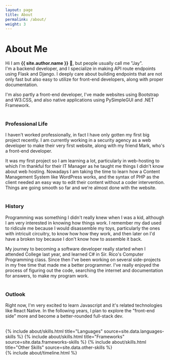 ```yaml
---
layout: page
title: About
permalink: /about/
weight: 3
---
```


# **About Me**

Hi I am **{{ site.author.name }}** :wave:, but people usually call me "Jay".<br>
I'm a backend developer, and I specialize in making API route endpoints using Flask and Django. I deeply care about building endpoints that are not only fast but also easy to utilize for front-end developers, along with proper documentation.

I'm also partly a front-end developer, I've made websites using Bootstrap and W3.CSS, and also native applications using PySimpleGUI and .NET Framework.
<br><br>

### Professional Life

I haven't worked professionally, in fact I have only gotten my first big project recently. I am currently working in a security agency as a web developer to make their very first website, along with my friend Mark, who's a front-end developer. 

It was my first project so I am learning a lot, particularly in web-hosting to which I'm thankful for their IT Manager as he taught me things I didn't know about web hosting. Nowadays I am taking the time to learn how a Content Management System like WordPress works, and the syntax of PHP as the client needed an easy way to edit their content without a coder intervention. Things are going smooth so far and we're almost done with the website.
<br><br>

### History

Programming was something I didn't really knew when I was a kid, although I am very interested in knowing how things work. I remember my dad used to ridicule me because I would disassemble my toys, particularly the ones with intricuit circuitry, to know how how they work, and then later on I'd have a broken toy because I don't know how to assemble it back.

My journey to becoming a software developer really started when I attended College last year, and learned C# in Sir. Rico's Computer Programming class. Since then I've been working on several side-projects in my free time that made me a better programmer. I've really enjoyed the process of figuring out the code, searching the internet and documentation for answers, to make my program work.
<br><br>

### Outlook

Right now, I'm very excited to learn Javascript and it's related technologies like React Native. In the following years, I plan to explore the "front-end side" more and become a better-rounded full-stack dev.
<br><br>

<div class="row">
{% include about/skills.html title="Languages" source=site.data.languages-skills %}
{% include about/skills.html title="Frameworks" source=site.data.frameworks-skills %}
{% include about/skills.html title="Other Skills" source=site.data.other-skills %}
</div>

<div class="row">
{% include about/timeline.html %}
</div>
